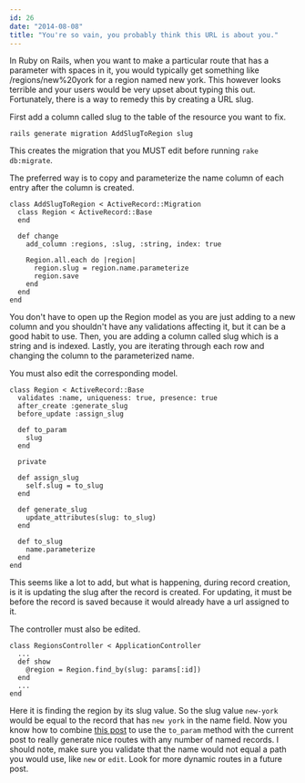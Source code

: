 ```yaml
---
id: 26
date: "2014-08-08"
title: "You're so vain, you probably think this URL is about you."
---
```

In Ruby on Rails, when you want to make a particular route that has a parameter with spaces in it, you would typically get something like /regions/new%20york for a region named new york. This however looks terrible and your users would be very upset about typing this out. Fortunately, there is a way to remedy this by creating a URL slug.

First add a column called slug to the table of the resource you want to fix.

    rails generate migration AddSlugToRegion slug

This creates the migration that you MUST edit before running `rake db:migrate`.

The preferred way is to copy and parameterize the name column of each entry after the column is created.

    class AddSlugToRegion < ActiveRecord::Migration
      class Region < ActiveRecord::Base
      end

      def change
        add_column :regions, :slug, :string, index: true

        Region.all.each do |region|
          region.slug = region.name.parameterize
          region.save
        end
      end
    end

You don't have to open up the Region model as you are just adding to a new column and you shouldn't have any validations affecting it, but it can be a good habit to use. Then, you are adding a column called slug which is a string and is indexed. Lastly, you are iterating through each row and changing the column to the parameterized name.

You must also edit the corresponding model.

    class Region < ActiveRecord::Base
      validates :name, uniqueness: true, presence: true
      after_create :generate_slug
      before_update :assign_slug

      def to_param
        slug
      end

      private

      def assign_slug
        self.slug = to_slug
      end

      def generate_slug
        update_attributes(slug: to_slug)
      end

      def to_slug
        name.parameterize
      end
    end

This seems like a lot to add, but what is happening, during record creation, is it is updating the slug after the record is created. For updating, it must be before the record is saved because it would already have a url assigned to it.

The controller must also be edited.

    class RegionsController < ApplicationController
      ...
      def show
        @region = Region.find_by(slug: params[:id])
      end
      ...
    end

Here it is finding the region by its slug value. So the slug value `new-york` would be equal to the record that has `new york` in the name field. Now you know how to combine [this post](http://www.charliemassry.com/posts/18-to_param-the-best-method-ever) to use the `to_param` method with the current post to really generate nice routes with any number of named records. I should note, make sure you validate that the name would not equal a path you would use, like `new` or `edit`. Look for more dynamic routes in a future post.